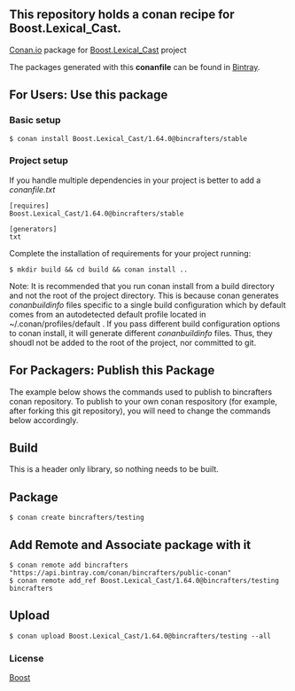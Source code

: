 ## This repository holds a conan recipe for Boost.Lexical_Cast.

[Conan.io](https://conan.io) package for [Boost.Lexical_Cast](https://github.com/Boostorg/Lexical_Cast) project

The packages generated with this **conanfile** can be found in [Bintray](https://bintray.com/bincrafters/conan-public/Boost.Lexical_Cast%3Abincrafters).

## For Users: Use this package

### Basic setup

    $ conan install Boost.Lexical_Cast/1.64.0@bincrafters/stable

### Project setup

If you handle multiple dependencies in your project is better to add a *conanfile.txt*

    [requires]
    Boost.Lexical_Cast/1.64.0@bincrafters/stable

    [generators]
    txt

Complete the installation of requirements for your project running:</small></span>

    $ mkdir build && cd build && conan install ..
	
Note: It is recommended that you run conan install from a build directory and not the root of the project directory.  This is because conan generates *conanbuildinfo* files specific to a single build configuration which by default comes from an autodetected default profile located in ~/.conan/profiles/default .  If you pass different build configuration options to conan install, it will generate different *conanbuildinfo* files.  Thus, they shoudl not be added to the root of the project, nor committed to git. 

## For Packagers: Publish this Package

The example below shows the commands used to publish to bincrafters conan repository. To publish to your own conan respository (for example, after forking this git repository), you will need to change the commands below accordingly. 

## Build  

This is a header only library, so nothing needs to be built.

## Package 

    $ conan create bincrafters/testing
	
## Add Remote and Associate package with it

	$ conan remote add bincrafters "https://api.bintray.com/conan/bincrafters/public-conan"
	$ conan remote add_ref Boost.Lexical_Cast/1.64.0@bincrafters/testing bincrafters

## Upload

    $ conan upload Boost.Lexical_Cast/1.64.0@bincrafters/testing --all

### License
[Boost](LICENSE)
